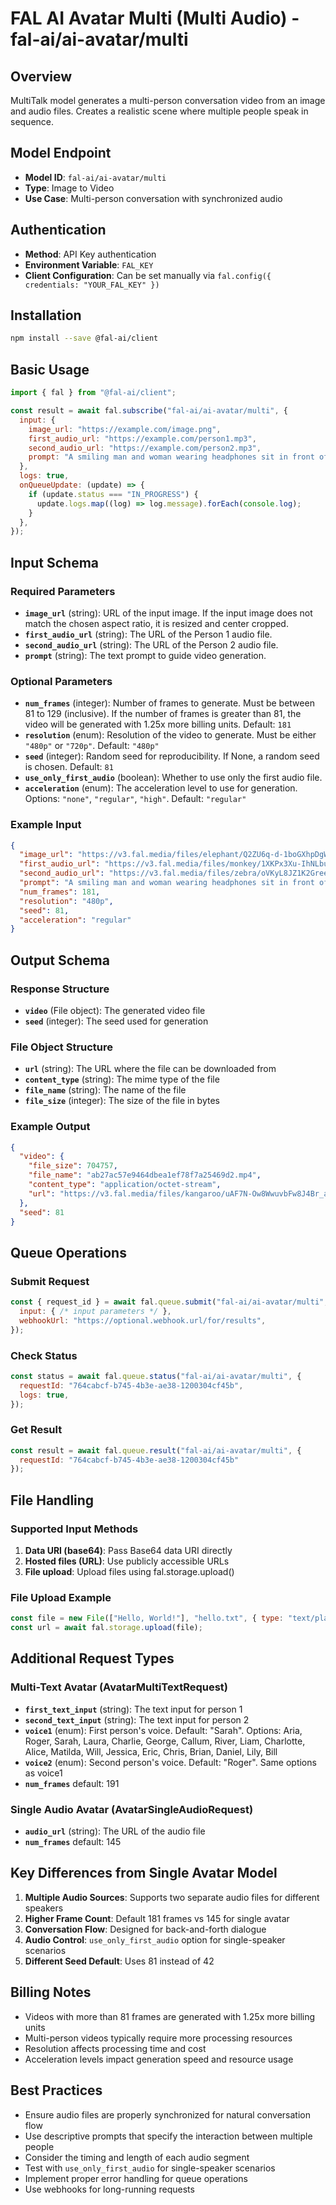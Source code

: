 # FAL AI Avatar Multi (Multi Audio) - fal-ai/ai-avatar/multi

## Overview
MultiTalk model generates a multi-person conversation video from an image and audio files. Creates a realistic scene where multiple people speak in sequence.

## Model Endpoint
- **Model ID**: `fal-ai/ai-avatar/multi`
- **Type**: Image to Video
- **Use Case**: Multi-person conversation with synchronized audio

## Authentication
- **Method**: API Key authentication
- **Environment Variable**: `FAL_KEY`
- **Client Configuration**: Can be set manually via `fal.config({ credentials: "YOUR_FAL_KEY" })`

## Installation
```bash
npm install --save @fal-ai/client
```

## Basic Usage
```javascript
import { fal } from "@fal-ai/client";

const result = await fal.subscribe("fal-ai/ai-avatar/multi", {
  input: {
    image_url: "https://example.com/image.png",
    first_audio_url: "https://example.com/person1.mp3",
    second_audio_url: "https://example.com/person2.mp3",
    prompt: "A smiling man and woman wearing headphones sit in front of microphones, appearing to host a podcast."
  },
  logs: true,
  onQueueUpdate: (update) => {
    if (update.status === "IN_PROGRESS") {
      update.logs.map((log) => log.message).forEach(console.log);
    }
  },
});
```

## Input Schema

### Required Parameters
- **`image_url`** (string): URL of the input image. If the input image does not match the chosen aspect ratio, it is resized and center cropped.
- **`first_audio_url`** (string): The URL of the Person 1 audio file.
- **`second_audio_url`** (string): The URL of the Person 2 audio file.
- **`prompt`** (string): The text prompt to guide video generation.

### Optional Parameters
- **`num_frames`** (integer): Number of frames to generate. Must be between 81 to 129 (inclusive). If the number of frames is greater than 81, the video will be generated with 1.25x more billing units. Default: `181`
- **`resolution`** (enum): Resolution of the video to generate. Must be either `"480p"` or `"720p"`. Default: `"480p"`
- **`seed`** (integer): Random seed for reproducibility. If None, a random seed is chosen. Default: `81`
- **`use_only_first_audio`** (boolean): Whether to use only the first audio file.
- **`acceleration`** (enum): The acceleration level to use for generation. Options: `"none"`, `"regular"`, `"high"`. Default: `"regular"`

### Example Input
```json
{
  "image_url": "https://v3.fal.media/files/elephant/Q2ZU6q-d-1boGXhpDgWs9_15a22f816fd34cad969b2329946267b3.png",
  "first_audio_url": "https://v3.fal.media/files/monkey/1XKPx3Xu-IhNLbuinVSwP_output.mp3",
  "second_audio_url": "https://v3.fal.media/files/zebra/oVKyL8JZ1K2GreeIMxVzm_output.mp3",
  "prompt": "A smiling man and woman wearing headphones sit in front of microphones, appearing to host a podcast. They are engaged in conversation, looking at each other and the camera as they speak. The scene captures a lively and collaborative podcasting session.",
  "num_frames": 181,
  "resolution": "480p",
  "seed": 81,
  "acceleration": "regular"
}
```

## Output Schema

### Response Structure
- **`video`** (File object): The generated video file
- **`seed`** (integer): The seed used for generation

### File Object Structure
- **`url`** (string): The URL where the file can be downloaded from
- **`content_type`** (string): The mime type of the file
- **`file_name`** (string): The name of the file
- **`file_size`** (integer): The size of the file in bytes

### Example Output
```json
{
  "video": {
    "file_size": 704757,
    "file_name": "ab27ac57e9464dbea1ef78f7a25469d2.mp4",
    "content_type": "application/octet-stream",
    "url": "https://v3.fal.media/files/kangaroo/uAF7N-Ow8WwuvbFw8J4Br_ab27ac57e9464dbea1ef78f7a25469d2.mp4"
  },
  "seed": 81
}
```

## Queue Operations

### Submit Request
```javascript
const { request_id } = await fal.queue.submit("fal-ai/ai-avatar/multi", {
  input: { /* input parameters */ },
  webhookUrl: "https://optional.webhook.url/for/results",
});
```

### Check Status
```javascript
const status = await fal.queue.status("fal-ai/ai-avatar/multi", {
  requestId: "764cabcf-b745-4b3e-ae38-1200304cf45b",
  logs: true,
});
```

### Get Result
```javascript
const result = await fal.queue.result("fal-ai/ai-avatar/multi", {
  requestId: "764cabcf-b745-4b3e-ae38-1200304cf45b"
});
```

## File Handling

### Supported Input Methods
1. **Data URI (base64)**: Pass Base64 data URI directly
2. **Hosted files (URL)**: Use publicly accessible URLs
3. **File upload**: Upload files using fal.storage.upload()

### File Upload Example
```javascript
const file = new File(["Hello, World!"], "hello.txt", { type: "text/plain" });
const url = await fal.storage.upload(file);
```

## Additional Request Types

### Multi-Text Avatar (AvatarMultiTextRequest)
- **`first_text_input`** (string): The text input for person 1
- **`second_text_input`** (string): The text input for person 2
- **`voice1`** (enum): First person's voice. Default: "Sarah". Options: Aria, Roger, Sarah, Laura, Charlie, George, Callum, River, Liam, Charlotte, Alice, Matilda, Will, Jessica, Eric, Chris, Brian, Daniel, Lily, Bill
- **`voice2`** (enum): Second person's voice. Default: "Roger". Same options as voice1
- **`num_frames`** default: 191

### Single Audio Avatar (AvatarSingleAudioRequest)
- **`audio_url`** (string): The URL of the audio file
- **`num_frames`** default: 145

## Key Differences from Single Avatar Model
1. **Multiple Audio Sources**: Supports two separate audio files for different speakers
2. **Higher Frame Count**: Default 181 frames vs 145 for single avatar
3. **Conversation Flow**: Designed for back-and-forth dialogue
4. **Audio Control**: `use_only_first_audio` option for single-speaker scenarios
5. **Different Seed Default**: Uses 81 instead of 42

## Billing Notes
- Videos with more than 81 frames are generated with 1.25x more billing units
- Multi-person videos typically require more processing resources
- Resolution affects processing time and cost
- Acceleration levels impact generation speed and resource usage

## Best Practices
- Ensure audio files are properly synchronized for natural conversation flow
- Use descriptive prompts that specify the interaction between multiple people
- Consider the timing and length of each audio segment
- Test with `use_only_first_audio` for single-speaker scenarios
- Implement proper error handling for queue operations
- Use webhooks for long-running requests
